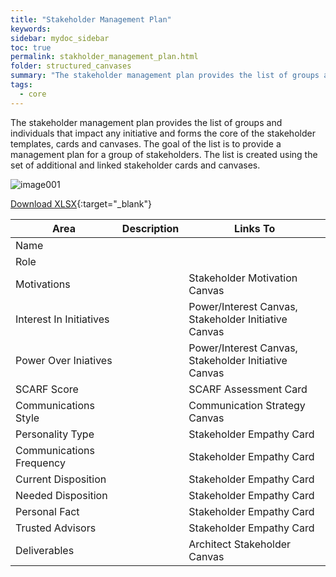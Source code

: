 ```yaml
---
title: "Stakeholder Management Plan"
keywords: 
sidebar: mydoc_sidebar
toc: true
permalink: stakholder_management_plan.html
folder: structured_canvases
summary: "The stakeholder management plan provides the list of groups and individuals that impact any initiative and forms the core of the stakeholder templates, cards and canvases."
tags: 
  - core
---
```


The stakeholder management plan provides the list of groups and individuals that impact any initiative and forms the core of the stakeholder templates, cards and canvases. The goal of the list is to provide a management plan for a group of stakeholders. The list is created using the set of additional and linked stakeholder cards and canvases.

![image001](media/stakholder_management_plan001.png)

[Download XLSX](media/ppt/stakholder_management_plan.xlsx){:target="_blank"}

| Area                     | Description | Links To                                             |
| ------------------------ | ----------- | ---------------------------------------------------- |
| Name                     |             |                                                      |
| Role                     |             |                                                      |
| Motivations              |             | Stakeholder Motivation Canvas                        |
| Interest In Initiatives  |             | Power/Interest Canvas, Stakeholder Initiative Canvas |
| Power Over Iniatives     |             | Power/Interest Canvas, Stakeholder Initiative Canvas |
| SCARF Score              |             | SCARF Assessment Card                                |
| Communications Style     |             | Communication Strategy Canvas                        |
| Personality Type         |             | Stakeholder Empathy Card                             |
| Communications Frequency |             | Stakeholder Empathy Card                             |
| Current Disposition      |             | Stakeholder Empathy Card                             |
| Needed Disposition       |             | Stakeholder Empathy Card                             |
| Personal Fact            |             | Stakeholder Empathy Card                             |
| Trusted Advisors         |             | Stakeholder Empathy Card                             |
| Deliverables             |             | Architect Stakeholder Canvas                         |